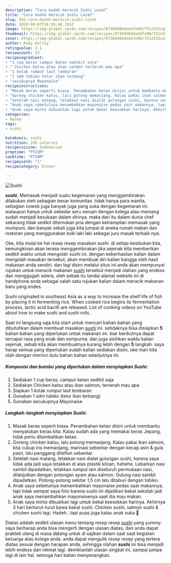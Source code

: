 ```yaml
---
description: "Cara mudah meracik Sushi Lezat"
title: "Cara mudah meracik Sushi Lezat"
slug: 692-cara-mudah-meracik-sushi-lezat
date: 2020-08-07T18:59:46.355Z
image: https://img-global.cpcdn.com/recipes/97366984deebfe90/751x532cq70/sushi-foto-resep-utama.jpg
thumbnail: https://img-global.cpcdn.com/recipes/97366984deebfe90/751x532cq70/sushi-foto-resep-utama.jpg
cover: https://img-global.cpcdn.com/recipes/97366984deebfe90/751x532cq70/sushi-foto-resep-utama.jpg
author: Ruby Kelley
ratingvalue: 3.1
reviewcount: 15
recipeingredient:
- "1 cup beras campur ketan sedikit saja"
- " Chicken katsu atau ikan salmon terserah mau apa"
- "1 kotak rumput laut lembaran"
- "1 sdm tobiko telur ikan terbang"
- "secukupnya Mayonaise"
recipeinstructions:
- "Masak beras seperti biasa. Penambahan ketan disini untuk membantu menyatukan beras kita. Kalau sudah ada yang memakai beras Jepang, tidak perlu ditambahkan ketan."
- "Goreng chicken katsu, lalu potong memanjang. Kalau pakai ikan salmon, kita cukup iris memanjang, marinasi sebentar dengan kecap asin &amp; gula pasir, lalu panggang diteflon sebentar."
- "Setelah nasi matang, letakkan nasi dialat gulungan sushi, karena saya tidak ada jadi saya letakkan di atas plastik kiloan, hehehe. Lebarkan nasi sambil dipadatkan, letakkan rumput lain diseluruh permukaan nasi, dilanjutkan dengan potongan ayam atau salmon. Gulung nasi sambil dipadatkan. Potong-potong sekitar 1,5 cm lalu ditaburi dengan tobiko."
- "Anak saya sebetulnya menambahkan mayonaise pedas saat makannya, tapi tidak sempat saya foto karena sushi ini dijadikan bekal sekolah jadi anak saya menambahkan mayonaisenya saat dia mau makan."
- "Anak saya minta dibuatkan lagi untuk bekal keesokkan harinya. Akhirnya 3 hari berturut-turut bawa bekal sushi. Chicken sushi, salmon sushi &amp; chicken sushi lagi. Hadeh...tapi puas juga kalau anak suka 🤗"
categories:
- Resep
tags:
- sushi

katakunci: sushi 
nutrition: 245 calories
recipecuisine: Indonesian
preptime: "PT23M"
cooktime: "PT39M"
recipeyield: "1"
recipecategory: Dinner

---
```



![Sushi](https://img-global.cpcdn.com/recipes/97366984deebfe90/751x532cq70/sushi-foto-resep-utama.jpg)

<b><i>sushi</i></b>, Memasak menjadi suatu kegemaran yang menggembirakan dilakukan oleh sebagian besar komunitas. tidak hanya para wanita, sebagian cowok juga banyak juga yang suka dengan kegemaran ini. walaupun hanya untuk sekedar seru seruan dengan kolega atau memang sudah menjadi kesukaan dalam dirinya. maka dari itu dalam dunia chef sekarang tidak sedikit ditemukan pria dengan ketrampilan memasak yang mumpuni, dan banyak sekali juga kita jumpai di aneka rumah makan dan restoran yang menggunakan koki laki laki sebagai juru masak terbaik nya.

Oke, kita mulai ke hal resep resep masakan <i>sushi</i>. di setiap kesibukan kita, kemungkinan akan terasa menggembirakan jika sejenak kita memberikan sedikit waktu untuk mengolah sushi ini. dengan keberhasilan kalian dalam mengolah masakan tersebut, akan membuat diri kalian bangga oleh hasil makanan anda sendiri. dan lagi disini melalui situs ini anda akan mempunyai rujukan untuk meracik makanan <u>sushi</u> tersebut menjadi olahan yang endess dan menggugah selera, oleh sebab itu tandai alamat website ini di handphone anda sebagai salah satu rujukan kalian dalam meracik makanan baru yang endes.

Sushi originated in southeast Asia as a way to increase the shelf life of fish by placing it in fermenting rice. When cooked rice begins its fermentation process, lactic acid bacilli are released. List of cooking videos on YouTube about how to make sushi and sushi rolls.


Saat ini langsung saja kita start untuk mencari bahan bahan yang dibutuhkan dalam membuat masakan <u><i>sushi</i></u> ini. setidaknya bisa disiapkan <b>5</b> bahan bahan yang diperlukan untuk makanan ini. biar berikutnya dapat tercapai rasa yang enak dan sempurna. dan juga sisihkan waktu kalian sejenak, sebab kita akan membuatnya kurang lebih dengan <b>5</b> langkah. saya harap semua yang diperlukan sudah kalian sediakan disini, oke mari kita olah dengan merinci dulu bahan bahan selanjutnya ini.

<!--inarticleads1-->

##### Komposisi dan bumbu yang diperlukan dalam menyiapkan Sushi:

1. Sediakan 1 cup beras, campur ketan sedikit saja
1. Sediakan  Chicken katsu atau ikan salmon, terserah mau apa
1. Siapkan 1 kotak rumput laut lembaran
1. Gunakan 1 sdm tobiko (telur ikan terbang)
1. Gunakan secukupnya Mayonaise




<!--inarticleads2-->

##### Langkah-langkah menyiapkan Sushi:

1. Masak beras seperti biasa. Penambahan ketan disini untuk membantu menyatukan beras kita. Kalau sudah ada yang memakai beras Jepang, tidak perlu ditambahkan ketan.
1. Goreng chicken katsu, lalu potong memanjang. Kalau pakai ikan salmon, kita cukup iris memanjang, marinasi sebentar dengan kecap asin &amp; gula pasir, lalu panggang diteflon sebentar.
1. Setelah nasi matang, letakkan nasi dialat gulungan sushi, karena saya tidak ada jadi saya letakkan di atas plastik kiloan, hehehe. Lebarkan nasi sambil dipadatkan, letakkan rumput lain diseluruh permukaan nasi, dilanjutkan dengan potongan ayam atau salmon. Gulung nasi sambil dipadatkan. Potong-potong sekitar 1,5 cm lalu ditaburi dengan tobiko.
1. Anak saya sebetulnya menambahkan mayonaise pedas saat makannya, tapi tidak sempat saya foto karena sushi ini dijadikan bekal sekolah jadi anak saya menambahkan mayonaisenya saat dia mau makan.
1. Anak saya minta dibuatkan lagi untuk bekal keesokkan harinya. Akhirnya 3 hari berturut-turut bawa bekal sushi. Chicken sushi, salmon sushi &amp; chicken sushi lagi. Hadeh...tapi puas juga kalau anak suka 🤗




Diatas adalah sedikit ulasan menu tentang resep resep <u>sushi</u> yang yummy. saya berharap anda bisa mengerti dengan ulasan diatas, dan anda dapat praktek ulang di masa datang untuk di sajikan dalam saat saat kegiatan keluarga atau kolega anda. anda dapat mengulik resep resep yang tertera diatas sesuai dengan harapan anda, sehingga olahan <b>sushi</b> ini bisa menjadi lebih endess dan nikmat lagi. demikianlah ulasan singkat ini, sampai jumpa lagi di lain hal. semoga hari kalian menyenangkan.
